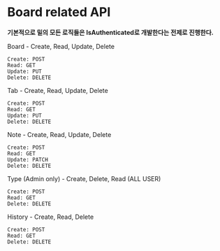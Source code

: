 # Board related API

**기본적으로 밑의 모든 로직들은 IsAuthenticated로 개발한다는 전제로 진행한다.**



Board - Create, Read, Update, Delete

```
Create: POST
Read: GET
Update: PUT
Delete: DELETE
```



Tab - Create, Read, Update, Delete

```
Create: POST
Read: GET
Update: PUT
Delete: DELETE
```



Note - Create, Read, Update, Delete

```
Create: POST
Read: GET
Update: PATCH
Delete: DELETE
```



Type (Admin only) - Create, Delete, Read (ALL USER)

```
Create: POST
Read: GET
Delete: DELETE
```



History - Create, Read, Delete

```
Create: POST
Read: GET
Delete: DELETE
```